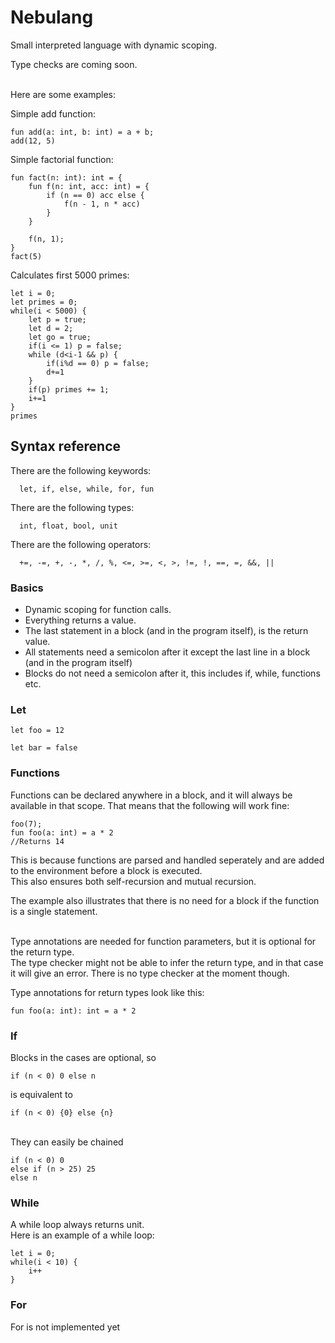 # Nebulang
Small interpreted language with dynamic scoping.

Type checks are coming soon.

<br>
Here are some examples:

Simple add function:

    fun add(a: int, b: int) = a + b;
    add(12, 5)

Simple factorial function:

    fun fact(n: int): int = {
        fun f(n: int, acc: int) = {
            if (n == 0) acc else {
                f(n - 1, n * acc)
            }
        }

        f(n, 1);
    }
    fact(5)
    
Calculates first 5000 primes:

    let i = 0;
    let primes = 0;
    while(i < 5000) {
        let p = true;
        let d = 2;
        let go = true;
        if(i <= 1) p = false;
        while (d<i-1 && p) {
            if(i%d == 0) p = false;
            d+=1
        }
        if(p) primes += 1;
        i+=1
    }
    primes
    
## Syntax reference
There are the following keywords:
<br>

      let, if, else, while, for, fun
      
There are the following types:
<br>

      int, float, bool, unit

There are the following operators:
<br>

      +=, -=, +, -, *, /, %, <=, >=, <, >, !=, !, ==, =, &&, ||

### Basics
- Dynamic scoping for function calls.
- Everything returns a value.
- The last statement in a block (and in the program itself), is the return value.
- All statements need a semicolon after it except the last line in a block (and in the program itself)
- Blocks do not need a semicolon after it, this includes if, while, functions etc.

### Let
    let foo = 12
    
    let bar = false
    
### Functions
Functions can be declared anywhere in a block, and it will always be available in that scope. That means that the following will work fine:

    foo(7);
    fun foo(a: int) = a * 2
    //Returns 14
    
This is because functions are parsed and handled seperately and are added to the environment before a block is executed.
<br> This also ensures both self-recursion and mutual recursion.

The example also illustrates that there is no need for a block if the function is a single statement.

<br>
Type annotations are needed for function parameters, but it is optional for the return type.
<br> The type checker might not be able to infer the return type, and in that case it will give an error. There is no type checker at the moment though.

Type annotations for return types look like this:

    fun foo(a: int): int = a * 2
### If
Blocks in the cases are optional, so

    if (n < 0) 0 else n
    
is equivalent to

    if (n < 0) {0} else {n}

<br>
They can easily be chained

    if (n < 0) 0
    else if (n > 25) 25
    else n
### While
A while loop always returns unit.
<br>
Here is an example of a while loop:

    let i = 0;
    while(i < 10) {
        i++
    }
### For
For is not implemented yet
